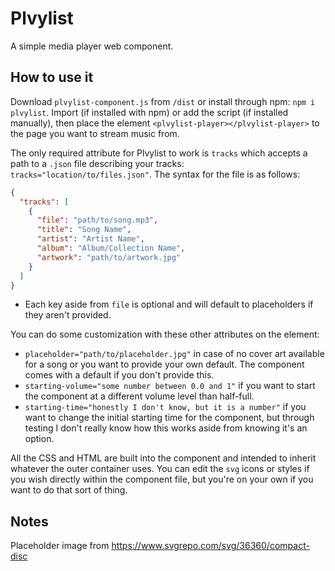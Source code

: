 # Plvylist

A simple media player web component.

## How to use it

Download `plvylist-component.js` from `/dist` or install through npm: `npm i plvylist`. Import (if installed with npm) or add the script (if installed manually), then place the element `<plvylist-player></plvylist-player>` to the page you want to stream music from.

The only required attribute for Plvylist to work is `tracks` which accepts a path to a `.json` file describing your tracks: `tracks="location/to/files.json"`. The syntax for the file is as follows:

```json
{
  "tracks": [
    {
      "file": "path/to/song.mp3",
      "title": "Song Name",
      "artist": "Artist Name",
      "album": "Album/Collection Name",
      "artwork": "path/to/artwork.jpg"
    }
  ]
}
```

- Each key aside from `file` is optional and will default to placeholders if they aren't provided.

You can do some customization with these other attributes on the element:
- `placeholder="path/to/placeholder.jpg"` in case of no cover art available for a song or you want to provide your own default. The component comes with a default if you don't provide this.
- `starting-volume="some number between 0.0 and 1"` if you want to start the component at a different volume level than half-full.
- `starting-time="honestly I don't know, but it is a number"` if you want to change the initial starting time for the component, but through testing I don't really know how this works aside from knowing it's an option.

All the CSS and HTML are built into the component and intended to inherit whatever the outer container uses. You can edit the `svg` icons or styles if you wish directly within the component file, but you're on your own if you want to do that sort of thing.

## Notes
Placeholder image from https://www.svgrepo.com/svg/36360/compact-disc